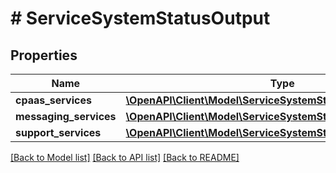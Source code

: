 # # ServiceSystemStatusOutput

## Properties

Name | Type | Description | Notes
------------ | ------------- | ------------- | -------------
**cpaas_services** | [**\OpenAPI\Client\Model\ServiceSystemStatusCPAASService**](ServiceSystemStatusCPAASService.md) |  | [optional]
**messaging_services** | [**\OpenAPI\Client\Model\ServiceSystemStatusMessagingService**](ServiceSystemStatusMessagingService.md) |  | [optional]
**support_services** | [**\OpenAPI\Client\Model\ServiceSystemStatusSupportService**](ServiceSystemStatusSupportService.md) |  | [optional]

[[Back to Model list]](../../README.md#models) [[Back to API list]](../../README.md#endpoints) [[Back to README]](../../README.md)
